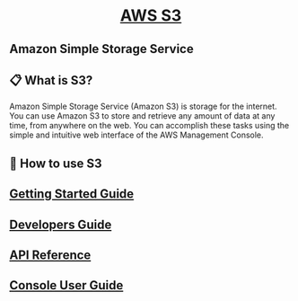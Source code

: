 <h1 align="center">
  <a href="https://docs.aws.amazon.com/s3/index.html">
    AWS S3
  </a>
</h1>

Amazon Simple Storage Service
---

## 📋 What is S3?

Amazon Simple Storage Service (Amazon S3) is storage for the internet. You can use Amazon S3 to store and retrieve any amount of data at any time, from anywhere on the web. You can accomplish these tasks using the simple and intuitive web interface of the AWS Management Console.

## 🎉 How to use S3

<h2>
  <a href="https://docs.aws.amazon.com/AmazonS3/latest/gsg/GetStartedWithS3.html">
    Getting Started Guide
  </a>
</h2>

<h2>
  <a href="https://docs.aws.amazon.com/AmazonS3/latest/dev/Welcome.html">
    Developers Guide
  </a>
</h2>

<h2>
  <a href="https://docs.aws.amazon.com/AmazonS3/latest/API/Welcome.html">
    API Reference
  </a>
</h2>

<h2>
  <a href="https://docs.aws.amazon.com/AmazonS3/latest/user-guide/what-is-s3.html">
    Console User Guide
  </a>
</h2>

